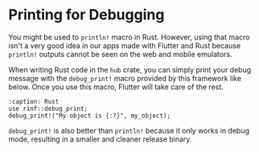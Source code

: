 # Printing for Debugging

You might be used to `println!` macro in Rust. However, using that macro isn't a very good idea in our apps made with Flutter and Rust because `println!` outputs cannot be seen on the web and mobile emulators.

When writing Rust code in the `hub` crate, you can simply print your debug message with the `debug_print!` macro provided by this framework like below. Once you use this macro, Flutter will take care of the rest.

```{code-block} rust
:caption: Rust
use rinf::debug_print;
debug_print!("My object is {:?}", my_object);
```

`debug_print!` is also better than `println!` because it only works in debug mode, resulting in a smaller and cleaner release binary.

